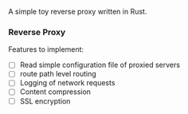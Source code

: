 A simple toy reverse proxy written in Rust.

### Reverse Proxy

Features to implement:
- [ ] Read simple configuration file of proxied servers
- [ ] route path level routing
- [ ] Logging of network requests
- [ ] Content compression
- [ ] SSL encryption
